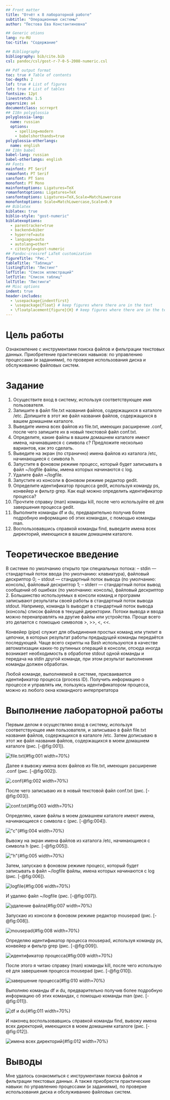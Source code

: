 ```yaml
---
## Front matter
title: "Отчёт к 8 лабораторной работе"
subtitle: "Операционные системы"
author: "Пестова Ева Константиновна"

## Generic otions
lang: ru-RU
toc-title: "Содержание"

## Bibliography
bibliography: bib/cite.bib
csl: pandoc/csl/gost-r-7-0-5-2008-numeric.csl

## Pdf output format
toc: true # Table of contents
toc-depth: 2
lof: true # List of figures
lot: true # List of tables
fontsize: 12pt
linestretch: 1.5
papersize: a4
documentclass: scrreprt
## I18n polyglossia
polyglossia-lang:
  name: russian
  options:
	- spelling=modern
	- babelshorthands=true
polyglossia-otherlangs:
  name: english
## I18n babel
babel-lang: russian
babel-otherlangs: english
## Fonts
mainfont: PT Serif
romanfont: PT Serif
sansfont: PT Sans
monofont: PT Mono
mainfontoptions: Ligatures=TeX
romanfontoptions: Ligatures=TeX
sansfontoptions: Ligatures=TeX,Scale=MatchLowercase
monofontoptions: Scale=MatchLowercase,Scale=0.9
## Biblatex
biblatex: true
biblio-style: "gost-numeric"
biblatexoptions:
  - parentracker=true
  - backend=biber
  - hyperref=auto
  - language=auto
  - autolang=other*
  - citestyle=gost-numeric
## Pandoc-crossref LaTeX customization
figureTitle: "Рис."
tableTitle: "Таблица"
listingTitle: "Листинг"
lofTitle: "Список иллюстраций"
lotTitle: "Список таблиц"
lolTitle: "Листинги"
## Misc options
indent: true
header-includes:
  - \usepackage{indentfirst}
  - \usepackage{float} # keep figures where there are in the text
  - \floatplacement{figure}{H} # keep figures where there are in the text
---
```



# Цель работы

Ознакомление с инструментами поиска файлов и фильтрации текстовых данных. Приобретение практических навыков: по управлению процессами (и заданиями), по проверке использования диска и обслуживанию файловых систем.


# Задание

1. Осуществите вход в систему, используя соответствующее имя пользователя.
2. Запишите в файл file.txt названия файлов, содержащихся в каталоге /etc. Допишите в этот же файл названия файлов, содержащихся в вашем домашнем каталоге.
3. Выведите имена всех файлов из file.txt, имеющих расширение .conf, после чего запишите их в новый текстовой файл conf.txt.
4. Определите, какие файлы в вашем домашнем каталоге имеют имена, начинавшиеся с символа c? Предложите несколько вариантов, как это сделать.
5. Выведите на экран (по странично) имена файлов из каталога /etc, начинающиеся с символа h.
6. Запустите в фоновом режиме процесс, который будет записывать в файл ~/logfile файлы, имена которых начинаются с log.
7. Удалите файл ~/logfile.
8. Запустите из консоли в фоновом режиме редактор gedit.
9. Определите идентификатор процесса gedit, используя команду ps, конвейер и фильтр
grep. Как ещё можно определить идентификатор процесса?
10. Прочтите справку (man) команды kill, после чего используйте её для завершения процесса gedit.
11. Выполните команды df и du, предварительно получив более подробную информацию об этих командах, с помощью команды man.
12. Воспользовавшись справкой команды find, выведите имена всех директорий, имеющихся в вашем домашнем каталоге.


# Теоретическое введение

В системе по умолчанию открыто три специальных потока: 
– stdin — стандартный поток ввода (по умолчанию: клавиатура), файловый дескриптор 0;
– stdout — стандартный поток вывода (по умолчанию: консоль), файловый дескриптор 1;
– stderr — стандартный поток вывод сообщений об ошибках (по умолчанию: консоль), файловый дескриптор 2.
Большинство используемых в консоли команд и программ записывают результаты своей работы в стандартный поток вывода stdout. Например, команда ls выводит в стандартный поток вывода (консоль) список файлов в текущей директории. Потоки вывода и ввода можно перенаправлять на другие файлы или устройства. Проще всего это делается с помощью символов >, >>, <, <<.

Конвейер (pipe) служит для объединения простых команд или утилит в цепочки, в которых результат работы предыдущей команды передаётся последующей.
Чаще всего скрипты на Bash используются в качестве автоматизации каких-то рутинных операций в консоли, отсюда иногда возникает необходимость в обработке stdout одной команды и передача на stdin другой команде, при этом результат выполнения команды должен обработан.

Любой команде, выполняемой в системе, присваивается идентификатор процесса (process ID). Получить информацию о процессе и управлять им, пользуясь идентификатором процесса, можно из любого окна командного интерпретатора


# Выполнение лабораторной работы

Первым делом я осуществляю вход в систему, используя соответствующее имя пользователя, и записываю в файл file.txt названия файлов, содержащихся в каталоге /etc. Затем дописываю в этот же файл названия файлов, содержащихся в моем домашнем каталоге (рис. [-@fig:001]).

![file.txt](/home/ekpestova/ЛР8/1){#fig:001 width=70%}


Далее я вывожу имена всех файлов из file.txt, имеющих расширение .conf  (рис. [-@fig:002]).

![.conf](/home/ekpestova/ЛР8/2){#fig:002 width=70%}


После чего записываю их в новый текстовой файл conf.txt (рис. [-@fig:003]).

![conf.txt](/home/ekpestova/ЛР8/3){#fig:003 width=70%}


Определяю, какие файлы в моем домашнем каталоге имеют имена, начинающиеся с символа c (рис. [-@fig:004]).

!["c"](/home/ekpestova/ЛР8/4){#fig:004 width=70%}


Вывожу на экран имена файлов из каталога /etc, начинающиеся с символа h (рис. [-@fig:005]).

!["h"](/home/ekpestova/ЛР8/5){#fig:005 width=70%}


Затем, запускаю в фоновом режиме процесс, который будет записывать в файл ~/logfile файлы, имена которых начинаются с log (рис. [-@fig:006]).

![logfile](/home/ekpestova/ЛР8/6){#fig:006 width=70%}


И удаляю файл ~/logfile (рис. [-@fig:007]).

![удаление файла](/home/ekpestova/ЛР8/7){#fig:007 width=70%}


Запускаю из консоли в фоновом режиме редактор mousepad (рис. [-@fig:008]).

![mousepad](/home/ekpestova/ЛР8/8){#fig:008 width=70%}


Определяю идентификатор процесса mousepad, используя команду ps, конвейер и фильтр grep (рис. [-@fig:009]).

![идентификатор процесса](/home/ekpestova/ЛР8/9){#fig:009 width=70%}


После этого я читаю справку (man) команды kill, после чего использую её для завершения процесса mousepad (рис. [-@fig:010]).

![завершение процесса](/home/ekpestova/ЛР8/10){#fig:010 width=70%}


Выполняю команды df и du, предварительно получив более подробную информацию об этих командах, с помощью команды man (рис. [-@fig:011]).

![df и du](/home/ekpestova/ЛР8/11){#fig:011 width=70%}


И наконец воспользовавшись справкой команды find, вывожу имена всех директорий, имеющихся в моем домашнем каталоге (рис. [-@fig:012]).

![имена всех директорий](/home/ekpestova/ЛР8/12){#fig:012 width=70%}


# Выводы

Мне удалось ознакомиться с инструментами поиска файлов и фильтрации текстовых данных. А также приобрести практические навыки: по управлению процессами (и заданиями), по проверке использования диска и обслуживанию файловых систем.


